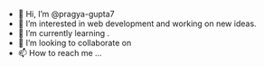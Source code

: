 - 👋 Hi, I’m @pragya-gupta7
- 👀 I’m interested in web development and working on new ideas.
- 🌱 I’m currently learning .
- 💞️ I’m looking to collaborate on
- 📫 How to reach me ...

<!---
pragya-gupta7/pragya-gupta7 is a ✨ special ✨ repository because its `README.md` (this file) appears on your GitHub profile.
You can click the Preview link to take a look at your changes.
--->
